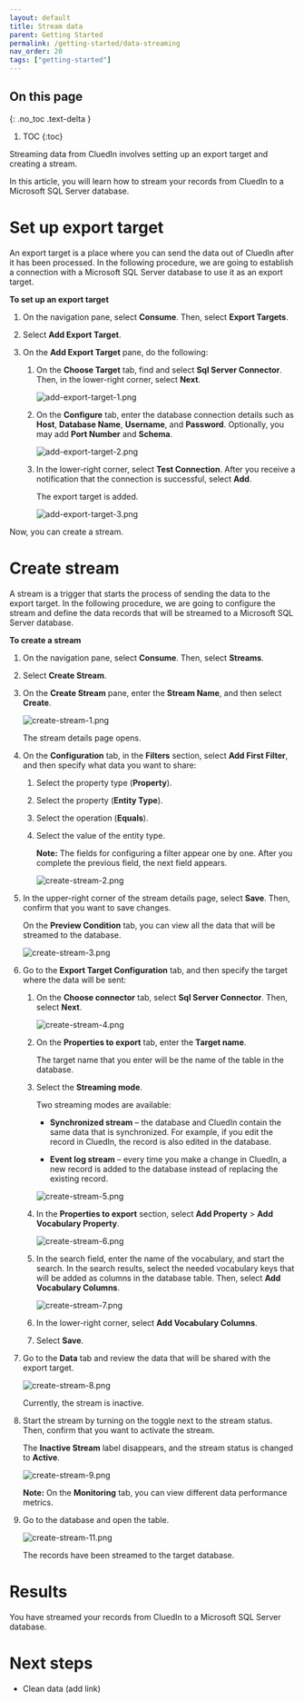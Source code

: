 ```yaml
---
layout: default
title: Stream data
parent: Getting Started
permalink: /getting-started/data-streaming
nav_order: 20
tags: ["getting-started"]
---
```

## On this page
{: .no_toc .text-delta }
1. TOC
{:toc}

Streaming data from CluedIn involves setting up an export target and creating a stream.

In this article, you will learn how to stream your records from CluedIn to a Microsoft SQL Server database.

# Set up export target

An export target is a place where you can send the data out of CluedIn after it has been processed. In the following procedure, we are going to establish a connection with a Microsoft SQL Server database to use it as an export target.

**To set up an export target**

1. On the navigation pane, select **Consume**. Then, select **Export Targets**.

1. Select **Add Export Target**.

1. On the **Add Export Target** pane, do the following:

    1. On the **Choose Target** tab, find and select **Sql Server Connector**. Then, in the lower-right corner, select **Next**.

        ![add-export-target-1.png](/.attachments/add-export-target-1-32210507-75b9-4dd2-ba38-f2e8f19d97f1.png)

    1. On the **Configure** tab, enter the database connection details such as **Host**, **Database Name**, **Username**, and **Password**. Optionally, you may add **Port Number** and **Schema**.

        ![add-export-target-2.png](/.attachments/add-export-target-2-dc764dbc-8612-45fa-b11b-11f933a64983.png)

    1. In the lower-right corner, select **Test Connection**. After you receive a notification that the connection is successful, select **Add**.

        The export target is added.

        ![add-export-target-3.png](/.attachments/add-export-target-3-b278e900-9666-4e3c-b7ab-0d493a739968.png)

Now, you can create a stream.

# Create stream

A stream is a trigger that starts the process of sending the data to the export target. In the following procedure, we are going to configure the stream and define the data records that will be streamed to a Microsoft SQL Server database.

**To create a stream**

1. On the navigation pane, select **Consume**. Then, select **Streams**. 

1. Select **Create Stream**.

1. On the **Create Stream** pane, enter the **Stream Name**, and then select **Create**.

    ![create-stream-1.png](/.attachments/create-stream-1-186a5bb2-71f0-45e8-bad1-2351f9950bf9.png)    

    The stream details page opens.

1. On the **Configuration** tab, in the **Filters** section, select **Add First Filter**, and then specify what data you want to share:

    1. Select the property type (**Property**). 

    1. Select the property (**Entity Type**).

    1. Select the operation (**Equals**).

    1. Select the value of the entity type.

        **Note:** The fields for configuring a filter appear one by one. After you complete the previous field, the next field appears.

        ![create-stream-2.png](/.attachments/create-stream-2-73460fb4-fcd9-4494-86e8-29b929a89a41.png)

1. In the upper-right corner of the stream details page, select **Save**. Then, confirm that you want to save changes.

    On the **Preview Condition** tab, you can view all the data that will be streamed to the database.

    ![create-stream-3.png](/.attachments/create-stream-3-337c00aa-a57d-4491-846c-c095a326672b.png)

1. Go to the **Export Target Configuration** tab, and then specify the target where the data will be sent:

    1. On the **Choose connector** tab, select **Sql Server Connector**. Then, select **Next**.

        ![create-stream-4.png](/.attachments/create-stream-4-3346c0e1-f7f3-4dfb-af30-65ba6e46ec2f.png)

    1. On the **Properties to export** tab, enter the **Target name**.

        The target name that you enter will be the name of the table in the database.

    1. Select the **Streaming mode**.

        Two streaming modes are available:

        - **Synchronized stream** – the database and CluedIn contain the same data that is synchronized. For example, if you edit the record in CluedIn, the record is also edited in the database. 

        - **Event log stream** – every time you make a change in CluedIn, a new record is added to the database instead of replacing the existing record.

        ![create-stream-5.png](/.attachments/create-stream-5-bb1e74a5-24f2-4216-a49d-f39f6061500e.png)
  
    1. In the **Properties to export** section, select **Add Property** > **Add Vocabulary Property**.

        ![create-stream-6.png](/.attachments/create-stream-6-a297e9bc-3ede-4270-b9a9-70544c5efa50.png)

    1. In the search field, enter the name of the vocabulary, and start the search. In the search results, select the needed vocabulary keys that will be added as columns in the database table. Then, select **Add Vocabulary Columns**.

        ![create-stream-7.png](/.attachments/create-stream-7-8b6b3dcd-adf8-40c4-b394-091389d230f2.png)

    1. In the lower-right corner, select **Add Vocabulary Columns**.

    1. Select **Save**.

1. Go to the **Data** tab and review the data that will be shared with the export target.

    ![create-stream-8.png](/.attachments/create-stream-8-784a53d8-2659-49fd-8e41-1f3603e03f79.png)

    Currently, the stream is inactive.

1. Start the stream by turning on the toggle next to the stream status. Then, confirm that you want to activate the stream.

    The **Inactive Stream** label disappears, and the stream status is changed to **Active**.

    ![create-stream-9.png](/.attachments/create-stream-9-4b88e12d-d316-493f-8c71-870f5473ebf6.png)

    **Note:** On the **Monitoring** tab, you can view different data performance metrics.

1. Go to the database and open the table.

    ![create-stream-11.png](/.attachments/create-stream-11-23e0426e-f3ab-44a8-bace-1e43b071a13b.png) 

    The records have been streamed to the target database.

# Results

You have streamed your records from CluedIn to a Microsoft SQL Server database.

# Next steps

- Clean data (add link)